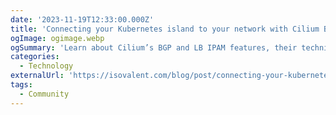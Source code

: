 ```yaml
---
date: '2023-11-19T12:33:00.000Z'
title: 'Connecting your Kubernetes island to your network with Cilium BGP'
ogImage: ogimage.webp
ogSummary: 'Learn about Cilium’s BGP and LB IPAM features, their technical properties and the business value they bring to modern, cloud native infrastructures'
categories:
  - Technology
externalUrl: 'https://isovalent.com/blog/post/connecting-your-kubernetes-island-to-your-network-with-cilium-bgp/?utm_source=website-cilium&utm_medium=referral&utm_campaign=cilium-blog'
tags:
  - Community
---
```

